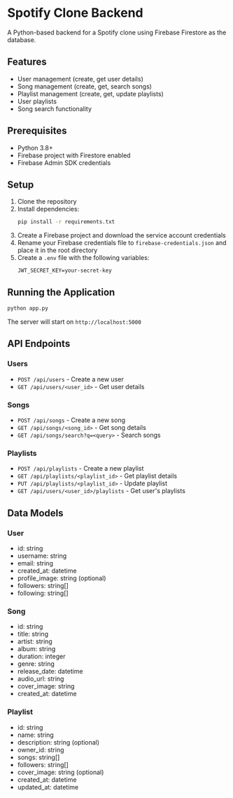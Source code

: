 # Spotify Clone Backend

A Python-based backend for a Spotify clone using Firebase Firestore as the database.

## Features

- User management (create, get user details)
- Song management (create, get, search songs)
- Playlist management (create, get, update playlists)
- User playlists
- Song search functionality

## Prerequisites

- Python 3.8+
- Firebase project with Firestore enabled
- Firebase Admin SDK credentials

## Setup

1. Clone the repository
2. Install dependencies:
   ```bash
   pip install -r requirements.txt
   ```
3. Create a Firebase project and download the service account credentials
4. Rename your Firebase credentials file to `firebase-credentials.json` and place it in the root directory
5. Create a `.env` file with the following variables:
   ```
   JWT_SECRET_KEY=your-secret-key
   ```

## Running the Application

```bash
python app.py
```

The server will start on `http://localhost:5000`

## API Endpoints

### Users
- `POST /api/users` - Create a new user
- `GET /api/users/<user_id>` - Get user details

### Songs
- `POST /api/songs` - Create a new song
- `GET /api/songs/<song_id>` - Get song details
- `GET /api/songs/search?q=<query>` - Search songs

### Playlists
- `POST /api/playlists` - Create a new playlist
- `GET /api/playlists/<playlist_id>` - Get playlist details
- `PUT /api/playlists/<playlist_id>` - Update playlist
- `GET /api/users/<user_id>/playlists` - Get user's playlists

## Data Models

### User
- id: string
- username: string
- email: string
- created_at: datetime
- profile_image: string (optional)
- followers: string[]
- following: string[]

### Song
- id: string
- title: string
- artist: string
- album: string
- duration: integer
- genre: string
- release_date: datetime
- audio_url: string
- cover_image: string
- created_at: datetime

### Playlist
- id: string
- name: string
- description: string (optional)
- owner_id: string
- songs: string[]
- followers: string[]
- cover_image: string (optional)
- created_at: datetime
- updated_at: datetime 
